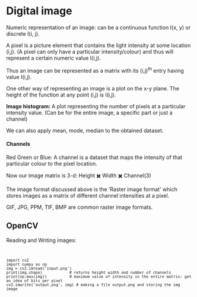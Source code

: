 # Digital image
Numeric representation of an image: can be a continuous function I(x, y) or discrete I(i, j).

A pixel is a picture element that contains the light intensity at some location (i,j). (A pixel can only have a particular intensity/colour) and thus will represent a certain numeric value I(i,j).

Thus an image can be represented as a matrix with its (i,j)<sup>th</sup> entry having value I(i,j).

One other way of representing an image is a plot on the x-y plane. The height of the function at any point (i,j) is I(i,j).

<b>Image histogram: </b>A plot representing the number of pixels at a particular intensity value. (Can be for the entire image, a specific part or just a channel)

We can also apply mean, mode, median to the obtained dataset.

 #### Channels
 Red Green or Blue: A channel is a dataset that maps the intensity of that particular colour to the pixel location.

 Now our image matrix is 3-d: Height ✖️ Width ✖️ Channel(3)

 The image format discussed above is the 'Raster image format' which stores images as a matrix of different channel intensities at a pixel. 

 GIF, JPG, PPM, TIF, BMP are common raster image formats.


 ## OpenCV
 Reading and Writing images:
 <code>
    
    import cv2
    import numpy as np
    img = cv2.imread('input.png')
    print(img.shape)            # returns height width and number of channels
    print(np.max(img))          # maximum value of intensity in the entire matrix: get an idea of bits per pixel
    cv2.imwrite('output.png', img) # making a file output.png and storing the img image
</code>

